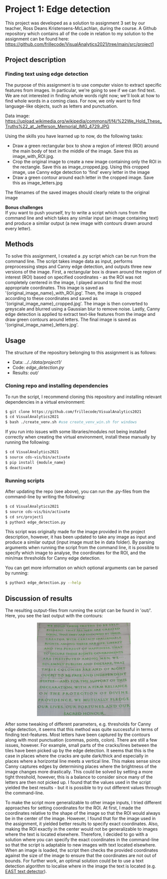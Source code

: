 # Project 1: Edge detection
This project was developed as a solution to assignment 3 set by our teacher, Ross Deans Kristensens-McLachlan, during the course. A Github repository which contains all of the code in relation to my solution to the assignment can be found here: 
https://github.com/frillecode/VisualAnalytics2021/tree/main/src/project1

## Project description 
### Finding text using edge detection
The purpose of this assignment is to use computer vision to extract specific features from images. In particular, we're going to see if we can find text. We are not interested in finding whole words right now; we'll look at how to find whole words in a coming class. For now, we only want to find language-like objects, such as letters and punctuation.  

Data image:  
https://upload.wikimedia.org/wikipedia/commons/f/f4/%22We_Hold_These_Truths%22_at_Jefferson_Memorial_IMG_4729.JPG

Using the skills you have learned up to now, do the following tasks:
- Draw a green rectangular box to show a region of interest (ROI) around the main body of text in the middle of the image. Save this as image_with_ROI.jpg.  
- Crop the original image to create a new image containing only the ROI in the rectangle. Save this as image_cropped.jpg.
Using this cropped image, use Canny edge detection to 'find' every letter in the image  
- Draw a green contour around each letter in the cropped image. Save this as image_letters.jpg

The filenames of the saved images should clearly relate to the original image  

__Bonus challenges__  
If you want to push yourself, try to write a script which runs from the command line and which takes any similar input (an image containing text) and produce a similar output (a new image with contours drawn around every letter).


## Methods
To solve this assignment, I created a .py script which can be run from the command line. The script takes image data as input, performs preprocessing steps and Canny edge detection, and outputs three new versions of the image. First, a rectangular box is drawn around the region of interest (ROI) based on specified coordinates - as the ROI was not completely centered in the image, I played around to find the most appropriate coordinates. This image is saved as '{original\_image\_name}\_with\_ROI.jpg'. Then, the image is cropped according to these coordinates and saved as '{original\_image\_name}\_cropped.jpg'. The image is then converted to greyscale and blurred using a Gaussian blur to remove noise. Lastly, Canny edge detection is applied to extract text-like features from the image and draw green contours around letters. The final image is saved as '{original\_image\_name}\_letters.jpg'.  

## Usage
The structure of the repository belonging to this assignment is as follows:  
  - Data: _../../data/project1/_ 
  - Code: _edge\_detection.py_
  - Results: _out/_ 

### Cloning repo and installing dependencies 
To run the script, I recommend cloning this repository and installing relevant dependencies in a virtual environment:  

```bash
$ git clone https://github.com/frillecode/VisualAnalytics2021
$ cd VisualAnalytics2021
$ bash ./create_venv.sh #use create_venv_win.sh for windows
```


If you run into issues with some libraries/modules not being installed correctly when creating the virtual environment, install these manually by running the following:  
```bash
$ cd VisualAnalytics2021
$ source cds-vis/bin/activate
$ pip install {module_name}
$ deactivate
```

### Running scripts
After updating the repo (see above), you can run the .py-files from the command-line by writing the following:
``` bash
$ cd VisualAnalytics2021
$ source cds-vis/bin/activate
$ cd src/project1
$ python3 edge_detection.py
```

This script was originally made for the image provided in the project description, however, it has been updated to take any image as input and produce a similar output (input image must be in data folder). By parsing arguments when running the script from the command line, it is possible to specify which image to analyse, the coordinates for the ROI, and the min/max thresholds for Canny edge detection. 

You can get more information on which optional arguments can be parsed by running:
``` bash
$ python3 edge_detection.py --help
```

## Discussion of results
The resulting output-files from running the script can be found in 'out/'. Here, you see the last output with the contours:

<p align="center">
    <img src="../../figures/project1_results.png" alt="Logo" width="300" height="300">
  <p>  
  
After some tweaking of different parameters, e.g. thresholds for Canny edge detection, it seems that this method was quite successful in terms of finding text-features. Most letters have been captured by the contours along with most punctuation (commas, points, colon). There are still a few issues, however. For example, small parts of the cracks/lines between the tiles have been picked up by the edge detection. It seems that this is the case in places where the cracks are quite dark/thick and especially in places where a horizontal line meets a vertical line. This makes sense since Canny captures edges by determining places where the brightness of the image changes more drastically. This could be solved by setting a more tight threshold, however, this is a balance to consider since many of the letters are then not picked up. I found that the values used in the script yielded the best results - but it is possible to try out different values through the command-line.  

To make the script more generalizable to other image inputs, I tried different approaches for setting coordinates for the ROI. At first, I made the coordinates relative to the shape of the image so that the ROI would always be in the center of the image. However, I found that for the image used in the assignment, it yielded better results to specify exact coordinates. Also, making the ROI exactly in the center would not be generalizable to images where the text is located elsewhere. Therefore, I decided to go with a solution where you can specify the exact coordinates in the command-line so that the script is adaptable to new images with text located elsewhere. When an image is loaded, the script then checks the provided coordinates against the size of the image to ensure that the coordinates are not out of bounds. For further work, an optimal solution could be to use a text detection algorithm to localise where in the image the text is located (e.g. [EAST text detector](https://github.com/argman/EAST)). 
